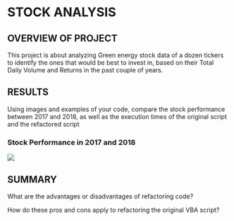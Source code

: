 # STOCK ANALYSIS

## OVERVIEW OF PROJECT

This project is about analyzing Green energy stock data of a dozen tickers to identify the ones that would be best to invest in, based on their Total Daily Volume and Returns in the past couple of years.

## RESULTS

Using images and examples of your code, compare the stock performance between 2017 and 2018, as well as the execution times of the original script and the refactored script

### Stock Performance in 2017 and 2018

  <p align=“center”><img src=“https://github.com/yazhcodes/stock_analysis/blob/main/Challenge/Resources/2017vs2018.png”></img></p>

## SUMMARY

What are the advantages or disadvantages of refactoring code?

How do these pros and cons apply to refactoring the original VBA script?
